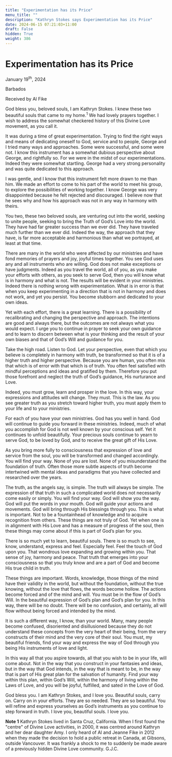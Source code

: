 ```yaml
---
title: "Experimentation has its Price"
menu_title: ""
description: "Kathryn Stokes says Experimentation has its Price"
date: 2024-06-15 07:21:03+11:00
draft: False
hidden: True
weight: 386
---
```

# Experimentation has its Price

January 19<sup>th</sup>, 2024

Barbados

Received by Al Fike 


God bless you, beloved souls, I am Kathryn Stokes. I knew these two beautiful souls that came to my home.<sup>1</sup> We had lovely prayers together. I wish to address the somewhat checkered history of this Divine Love movement, as you call it. 

It was during a time of great experimentation. Trying to find the right ways and means of dedicating oneself to God, service and to people, George and I tried many ways and approaches. Some were successful, and some were not. I know this instrument has a somewhat dubious perspective about George, and rightfully so. For we were in the midst of our experimentations. Indeed they were somewhat startling. George had a very strong personality and was quite dedicated to this approach. 

I was gentle, and I know that this instrument felt more drawn to me than him. We made an effort to come to his part of the world to meet his group, to explore the possibilities of working together. I know George was very disappointed because he felt rejected and discouraged. I believe now that he sees why and how his approach was not in any way in harmony with theirs.

You two, these two beloved souls, are venturing out into the world, seeking to unite people, seeking to bring the Truth of God’s Love into the world. They have had far greater success than we ever did. They have traveled much further than we ever did. Indeed the way, the approach that they have, is far more acceptable and harmonious than what we portrayed, at least at that time. 

There are many in the world who were affected by our ministries and have fond memories of prayers and joy, joyful times together. You see God uses any and all instruments who are willing. God does not make exceptions or have judgments. Indeed as you travel the world, all of you, as you make your efforts with others, as you seek to serve God, then you will know what is in harmony and what is not. The results will be evident in your ministries. Indeed there is nothing wrong with experimentation. What is in error is that when you keep experimenting in a direction that is not in harmony and does not work, and yet you persist. You become stubborn and dedicated to your own ideas. 

Yet with each effort, there is a great learning. There is a possibility of recalibrating and changing the perspective and approach. The intentions are good and always there, but the outcomes are not always what you would expect. I urge you to continue in prayer to seek your own guidance and to learn to discern between what is your thinking and the result of your own biases and that of God’s Will and guidance for you. 

Take the high road. Listen to God. Let your perspective, even that which you believe is completely in harmony with truth, be transformed so that it is of a higher truth and higher perspective. Because you are human, you often mix that which is of error with that which is of truth. You often feel satisfied with mindful perceptions and ideas and gratified by them. Therefore you put those forefront and neglect the truth of God’s guidance, His nurturance and Love. 

Indeed, you must grow, learn and prosper in the love. In this way, your expressions and attitudes will change. They must. This is the law. As you see greater truth as you stretch toward higher truth, you must apply them to your life and to your ministries. 

For each of you have your own ministries. God has you well in hand. God will continue to guide you forward in these ministries. Indeed, much of what you accomplish for God is not well known by your conscious self. Yet it continues to unfold beautifully. Your precious souls continue to yearn to serve God, to be loved by God, and to receive the great gift of His Love. 

As you bring more fully to consciousness that expression of love and service from the soul, you will be transformed and changed accordingly. You will find your way. None of you are lost. None of you misunderstand the foundation of truth. Often those more subtle aspects of truth become intertwined with mental ideas and paradigms that you have collected and researched over the years. 

The truth, as the angels say, is simple. The truth will always be simple. The expression of that truth in such a complicated world does not necessarily come easily or simply. You will find your way. God will show you the way. God will put the words in your mouth. God will guide your actions and movements. God will bring through His blessings through you. This is what is important. Not to be a fountainhead of knowledge and to acquire recognition from others. These things are not truly of God. Yet when one is in alignment with His Love and has a measure of progress of the soul, then these things may come about if this is part of God’s plan for you. 

There is so much yet to learn, beautiful souls. There is so much to see, know, understand, express and feel. Especially feel. Feel the touch of God upon you. That wondrous love expanding and growing within you. That sense of joy, harmony and peace. That truth that emerges into your consciousness so that you truly know and are a part of God and become His true child in truth. 

These things are important. Words, knowledge, those things of the mind have their validity in the world, but without the foundation, without the true knowing, without the love that flows, the words become hollow. The actions become forced and of the mind and will. You must be in the flow of God’s Will. In the beautiful expression of God’s plan and God’s plan for you. In this way, there will be no doubt. There will be no confusion, and certainly, all will flow without being forced and intended by the mind. 

It is such a different way, I know, than your world. Many, many people become confused, disoriented and disillusioned because they do not understand these concepts from the very heart of their being, from the very constructs of their mind and the very core of their soul. You must, my beautiful friends, find your way and express the way of God through you being His instruments of love and light. 

In this way all that you aspire towards, all that you wish to be in your life, will come about. Not in the way that you construct in your fantasies and ideas, but in the way that God intends, in the way that is meant to be, in the way that is part of His great plan for the salvation of humanity. Find your way within this plan, within God’s Will, within the harmony of living within the Laws of Love, and you will be joyful, fulfilled, and sated in the Love of God. 

God bless you. I am Kathryn Stokes, and I love you. Beautiful souls, carry on. Carry on in your efforts. They are so needed. They are so beautiful. You will refine and express yourselves as God’s instruments as you continue to step forward in truth. I love you, beautiful souls. I love you. 

**Note 1** Kathryn Stokes lived in Santa Cruz, California. When I first found the "centre" of Divine Love activities, in 2000, it was centred around Kathryn and her dear daughter Amy. I only heard of Al and Jeanne Fike in 2012 when they made the decision to hold a public retreat in Canada, at Gibsons, outside Vancouver. It was frankly a shock to me to suddenly be made aware of a previously hidden Divine Love community. G.J.C.
